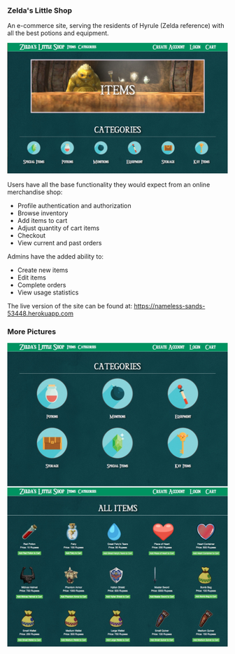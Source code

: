 ### Zelda's Little Shop

An e-commerce site, serving the residents of Hyrule (Zelda reference) with all the best potions and equipment. 

![alt text](https://github.com/ACC25/Zelda-Little-Shop/blob/master/home_page_screenshot.jpeg "homepage")


Users have all the base functionality they would expect from an online merchandise shop:

+ Profile authentication and authorization
+ Browse inventory
+ Add items to cart
+ Adjust quantity of cart items
+ Checkout
+ View current and past orders

Admins have the added ability to:

+ Create new items
+ Edit items
+ Complete orders
+ View usage statistics

The live version of the site can be found at: https://nameless-sands-53448.herokuapp.com

### More Pictures

![alt text](https://github.com/ACC25/Zelda-Little-Shop/blob/master/categories_screenshot.jpeg "categories")
![alt text](https://github.com/ACC25/Zelda-Little-Shop/blob/master/items_screenshot.jpeg "items")


